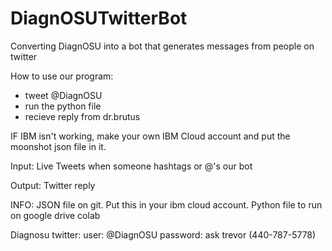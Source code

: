 # DiagnOSUTwitterBot
Converting DiagnOSU into a bot that generates messages from people on twitter

How to use our program:
- tweet @DiagnOSU
- run the python file
- recieve reply from dr.brutus

IF IBM isn't working, make your own IBM Cloud account and put the moonshot json file in it.

Input: Live Tweets when someone hashtags or @'s our bot

Output: Twitter reply 

INFO: JSON file on git. Put this in your ibm cloud account. Python file to run on google drive colab

Diagnosu twitter:
user: @DiagnOSU
password: ask trevor (440-787-5778)

